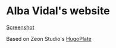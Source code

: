 # Alba Vidal's website

[Screenshot](images/screenshot.png)

Based on Zeon Studio's [HugoPlate](https://github.com/zeon-studio/hugoplate)
